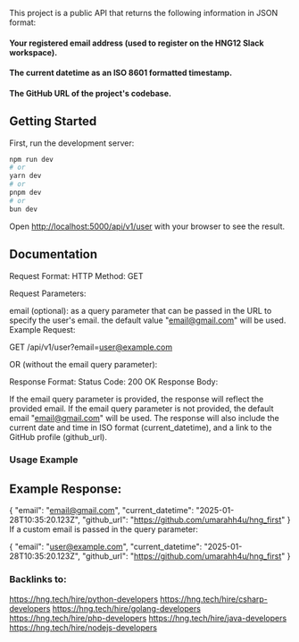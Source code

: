 This project is a public API that returns the following information in JSON format:
#### Your registered email address (used to register on the HNG12 Slack workspace).
#### The current datetime as an ISO 8601 formatted timestamp.
#### The GitHub URL of the project's codebase.

## Getting Started

First, run the development server:

```bash
npm run dev
# or
yarn dev
# or
pnpm dev
# or
bun dev
```

Open [http://localhost:5000/api/v1/user](http://localhost:5000/api/v1/user) with your browser to see the result.


## Documentation

Request Format:
HTTP Method: GET

Request Parameters:

email (optional): as a query parameter that can be passed in the URL to specify the user's email.  the default value "email@gmail.com" will be used.
Example Request:

GET /api/v1/user?email=user@example.com 

OR (without the email query parameter):

Response Format: Status Code: 200 OK
Response Body:

If the email query parameter is provided, the response will reflect the provided email. If the email query parameter is not provided, the default email "email@gmail.com" will be used.
The response will also include the current date and time in ISO format (current_datetime), and a link to the GitHub profile (github_url).

### Usage Example 
## Example Response:


{
  "email": "email@gmail.com",
  "current_datetime": "2025-01-28T10:35:20.123Z",
  "github_url": "https://github.com/umarahh4u/hng_first"
}
If a custom email is passed in the query parameter:

{
  "email": "user@example.com",
  "current_datetime": "2025-01-28T10:35:20.123Z",
  "github_url": "https://github.com/umarahh4u/hng_first"
}


### Backlinks to:

https://hng.tech/hire/python-developers
https://hng.tech/hire/csharp-developers
https://hng.tech/hire/golang-developers
https://hng.tech/hire/php-developers
https://hng.tech/hire/java-developers
https://hng.tech/hire/nodejs-developers